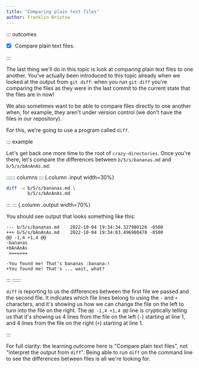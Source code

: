 ```yaml
---
title: "Comparing plain text files"
author: Franklin Bristow
---
```


::: outcomes

* [X] Compare plain text files.

:::

The last thing we'll do in this topic is look at comparing plain text files to
one another. You've actually been introduced to this topic already when we
looked at the output from `git diff`: when you run `git diff` you're comparing
the files as they were in the last commit to the current state that the files
are in now!

We also sometimes want to be able to compare files directly to one another when,
for example, they aren't under version control (we don't have the files in our
repository).

For this, we're going to use a program called `diff`.

::: example

Let's get back one more time to the root of `crazy-directories`. Once you're
there, let's compare the differences between `b/5/s/bananas.md` and
`b/5/s/bAnAnAs.md`:

:::::: columns
::: {.column .input width=30%}

```bash
diff -u b/5/s/bananas.md \
        b/5/s/bAnAnAs.md
```

:::
::: {.column .output width=70%}

You should see output that looks something like this:

```
--- b/5/s/bananas.md    2022-10-04 19:34:34.327980126 -0500
+++ b/5/s/bAnAnAs.md    2022-10-04 19:34:03.496980478 -0500
@@ -1,4 +1,4 @@
-bananas
+bAnAnAs
 =======
 
-You found me! That's bananas :banana:!
+You found me! That's ... wait, what?
```
:::
::::::

`diff` is reporting to us the differences between the first file we passed and
the second file. It indicates which file lines belong to using the `-` and `+`
characters, and it's showing us how we can change the file on the left to turn
into the file on the right. The `@@ -1,4 +1,4 @@` line is cryptically telling us
that it's showing us 4 lines from the file on the left (`-`) starting at line 1,
and 4 lines from the file on the right (`+`) starting at line 1.

:::

For full clarity: the learning outcome here is "Compare plain text files", not
"interpret the output from `diff`". Being able to run `diff` on the command line
to see the differences between files is all we're looking for.
